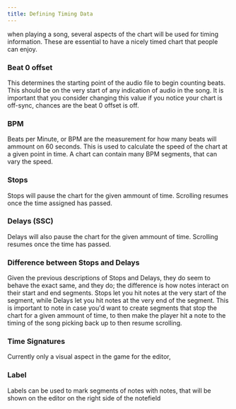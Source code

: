 ```yaml
---
title: Defining Timing Data
---
```


when playing a song, several aspects of the chart will be used for timing information. These are essential to have
a nicely timed chart that people can enjoy.

### Beat 0 offset
This determines the starting point of the audio file to begin counting beats. This should be on the very start of any indication of audio
in the song. It is important that you consider changing this value if you notice your chart is off-sync, chances are the beat 0 offset is off.

### BPM
Beats per Minute, or BPM are the measurement for how many beats will ammount on 60 seconds. This is used to calculate the speed of the chart
at a given point in time. A chart can contain many BPM segments, that can vary the speed.

### Stops
Stops will pause the chart for the given ammount of time. Scrolling resumes once the time assigned has passed.

### Delays (SSC)
Delays will also pause the chart for the given ammount of time. Scrolling resumes once the time has passed.

### Difference between Stops and Delays
Given the previous descriptions of Stops and Delays, they do seem to behave the exact same, and they do; the difference is how notes
interact on their start and end segments.
Stops let you hit notes at the very start of the segment, while Delays let you hit notes at the very end of the segment.
This is important to note in case you'd want to create segments that stop the chart for a given ammount of time, to then
make the player hit a note to the timing of the song picking back up to then resume scrolling.

### Time Signatures
Currently only a visual aspect in the game for the editor, 

### Label
Labels can be used to mark segments of notes with notes, that will be shown on the editor on the right side of the notefield

<!--
Hold Checkpoints
Combo Checkpoints
Warps
Speed (Percentage)
	Speed (Length)
	Speed (Mode)
Scroll Factor
Fake segment

-->